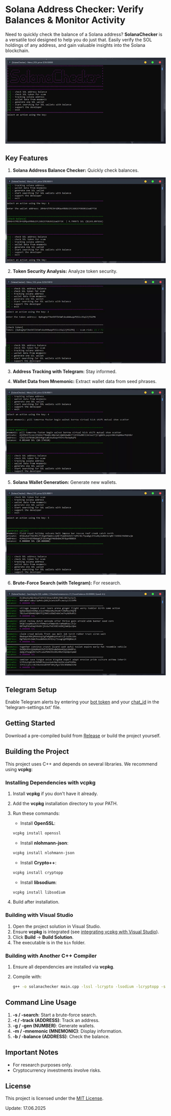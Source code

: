 # Solana Address Checker: Verify Balances & Monitor Activity

Need to quickly check the balance of a Solana address? **SolanaChecker** is a versatile tool designed to help you do just that. Easily verify the SOL holdings of any address, and gain valuable insights into the Solana blockchain.

<p align="left">
    <img src="/static/clear.webp" />
</p>

## Key Features

1.  **Solana Address Balance Checker:** Quickly check balances.

<p align="left">
    <img src="/static/simple.webp" />
</p>

2.  **Token Security Analysis:** Analyze token security.

<p align="left">
    <img src="/static/glance.webp" />
</p>

3.  **Address Tracking with Telegram:** Stay informed.

4.  **Wallet Data from Mnemonic:** Extract wallet data from seed phrases.

<p align="left">
    <img src="/static/solid.webp" />
</p>

5.  **Solana Wallet Generation:** Generate new wallets.

<p align="left">
    <img src="/static/quiet.webp" />
</p>

6.  **Brute-Force Search (with Telegram):** For research.

<p align="left">
    <img src="/static/grab.webp" />
</p>

## Telegram Setup

Enable Telegram alerts by entering your [bot token](https://core.telegram.org/bots/tutorial#obtain-your-bot-token) and your [chat_id](https://t.me/getmyid_bot) in the 'telegram-settings.txt' file.

## Getting Started

Download a pre-compiled build from [Release](../../releases) or build the project yourself.

## Building the Project

This project uses C++ and depends on several libraries. We recommend using **vcpkg**:

### Installing Dependencies with vcpkg

1.  Install **vcpkg** if you don't have it already.
2.  Add the **vcpkg** installation directory to your PATH.
3.  Run these commands:

    -   Install **OpenSSL**:

    ```bash
    vcpkg install openssl
    ```

    -   Install **nlohmann-json**:

    ```bash
    vcpkg install nlohmann-json
    ```

    -   Install **Crypto++**:

    ```bash
    vcpkg install cryptopp
    ```

    -   Install **libsodium**:

    ```bash
    vcpkg install libsodium
    ```

4.  Build after installation.

### Building with Visual Studio

1.  Open the project solution in Visual Studio.
2.  Ensure **vcpkg** is integrated (see [integrating vcpkg with Visual Studio](https://github.com/microsoft/vcpkg#visual-studio)).
3.  Click **Build** -> **Build Solution**.
4.  The executable is in the `bin` folder.

### Building with Another C++ Compiler

1.  Ensure all dependencies are installed via **vcpkg**.
2.  Compile with:

    ```bash
    g++ -o solanachecker main.cpp -lssl -lcrypto -lsodium -lcryptopp -std=c++17
    ```

## Command Line Usage

1.  **-s / -search**: Start a brute-force search.
2.  **-t / -track (ADDRESS)**: Track an address.
3.  **-g / -gen (NUMBER)**: Generate wallets.
4.  **-m / -mnemonic (MNEMONIC)**: Display information.
5.  **-b / -balance (ADDRESS)**: Check the balance.

## Important Notes

-   For research purposes only.
-   Cryptocurrency investments involve risks.

## License

This project is licensed under the [MIT License](/LICENSE).



Update:  17.06.2025